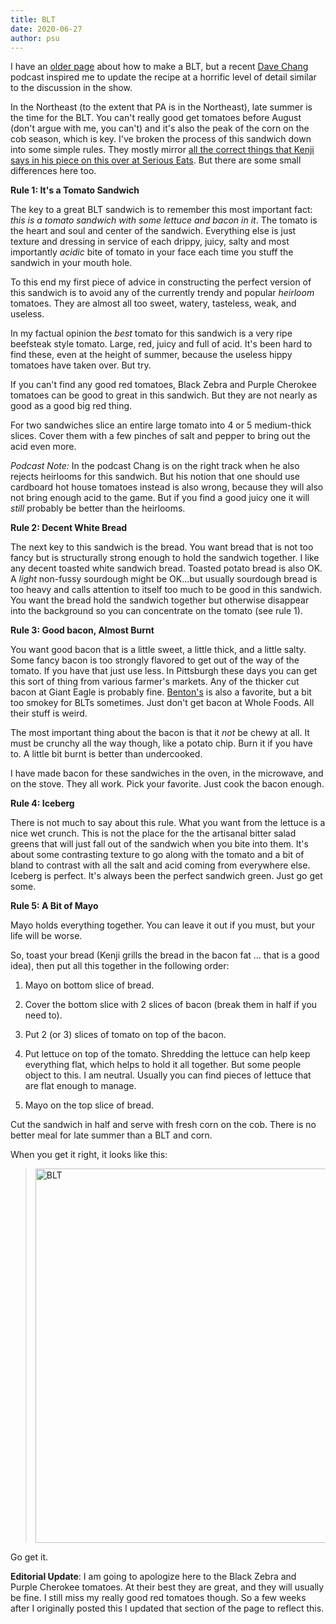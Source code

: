 ```yaml
---
title: BLT
date: 2020-06-27
author: psu
---
```


I have an <a href="http://www.tleaves.com/weblog/archives/000450.html">older page</a> about how to make a BLT, but a recent <a href="https://podcasts.apple.com/us/podcast/the-dave-chang-show/id1375877915?i=1000479564171">Dave Chang</a> podcast inspired me to update the recipe at a horrific level of detail similar to the discussion in the show.

In the Northeast (to the extent that PA is in the Northeast), late summer is the time for the BLT. You can't really good get tomatoes before August (don't argue with me, you can't) and it's also the peak of the corn on the cob season, which is key. I've broken the process of this sandwich down into some simple rules. They mostly mirror <a href="https://www.seriouseats.com/2016/08/blt-manifesto-how-to-make-best-bacon-lettuce-tomato-sandwich.html">all the correct things that Kenji says in his piece on this over at Serious Eats</a>. But there are some small differences here too.

**Rule 1: It's a Tomato Sandwich**

The key to a great BLT sandwich is to remember this most important fact: *this is a tomato sandwich with some lettuce and bacon in it*. The tomato is the heart and soul and center of the sandwich. Everything else is just texture and dressing in service of each drippy, juicy, salty and most importantly *acidic* bite of tomato in your face each time you stuff the sandwich in your mouth hole.

To this end my first piece of advice in constructing the perfect version of this sandwich is to avoid any of the currently trendy and popular *heirloom* tomatoes. They are almost all too sweet, watery, tasteless, weak, and useless.

In my factual opinion the *best* tomato for this sandwich is a very ripe beefsteak style tomato. Large, red, juicy and full of acid. It's been hard to find these, even at the height of summer, because the useless hippy tomatoes have taken over. But try.

If you can't find any good red tomatoes, Black Zebra and Purple Cherokee tomatoes can be good to great in this sandwich. But they are not nearly as good as a good big red thing.

For two sandwiches slice an entire large tomato into 4 or 5 medium-thick slices. Cover them with a few pinches of salt and pepper to bring out the acid even more.

*Podcast Note:* In the podcast Chang is on the right track when he also rejects heirlooms for this sandwich. But his notion that one should use cardboard hot house tomatoes instead is also wrong, because they will also not bring enough acid to the game. But if you find a good juicy one it will *still* probably be better than the heirlooms.

**Rule 2: Decent White Bread**

The next key to this sandwich is the bread. You want bread that is not too fancy but is structurally strong enough to hold the sandwich together. I like any decent toasted white sandwich bread. Toasted potato bread is also OK. A *light* non-fussy sourdough might be OK...but usually sourdough bread is too heavy and calls attention to itself too much to be good in this sandwich. You want the bread hold the sandwich together but otherwise disappear into the background so you can concentrate on the tomato (see rule 1).

**Rule 3: Good bacon, Almost Burnt**

You want good bacon that is a little sweet, a little thick, and a little salty. Some fancy bacon is too strongly flavored to get out of the way of the tomato. If you have that just use less. In Pittsburgh these days you can get this sort of thing from various farmer's markets. Any of the thicker cut bacon at Giant Eagle is probably fine. <a href="http://bentonscountryhams2.com">Benton's</a> is also a favorite, but a bit too smokey for BLTs sometimes. Just don't get bacon at Whole Foods. All their stuff is weird.

The most important thing about the bacon is that it *not* be chewy at all. It must be crunchy all the way though, like a potato chip. Burn it if you have to. A little bit burnt is better than undercooked.

I have made bacon for these sandwiches in the oven, in the microwave, and on the stove. They all work. Pick your favorite. Just cook the bacon enough.

**Rule 4: Iceberg**

There is not much to say about this rule. What you want from the lettuce is a nice wet crunch. This is not the place for the the artisanal bitter salad greens that will just fall out of the sandwich when you bite into them. It's about some contrasting texture to go along with the tomato and a bit of bland to contrast with all the salt and acid coming from everywhere else. Iceberg is perfect. It's always been the perfect sandwich green. Just go get some.

**Rule 5: A Bit of Mayo**

Mayo holds everything together. You can leave it out if you must, but your life will be worse.

So, toast your bread (Kenji grills the bread in the bacon fat ... that is a good idea), then put all this together in the following order: 

1. Mayo on bottom slice of bread.

2. Cover the bottom slice with 2 slices of bacon (break them in half if you need to).

3. Put 2 (or 3) slices of tomato on top of the bacon.

4. Put lettuce on top of the tomato. Shredding the lettuce can help keep everything flat, which helps to hold it all together. But some people object to this. I am neutral. Usually you can find pieces of lettuce that are flat enough to manage.

5. Mayo on the top slice of bread.

Cut the sandwich in half and serve with fresh corn on the cob. There is no better meal for late summer than a BLT and corn.

When you get it right, it looks like this:

> <a data-flickr-embed="true" href="https://www.flickr.com/photos/79904144@N00/43371977895" title="BLT"><img src="https://live.staticflickr.com/1846/43371977895_2daf57f9da_c.jpg" width="800" height="599" alt="BLT"></a>

Go get it.

**Editorial Update**: I am going to apologize here to the Black Zebra and Purple Cherokee tomatoes. At their best they are great, and they will usually be fine. I still miss my really good red tomatoes though. So a few weeks after I originally posted this I updated that section of the page to reflect this.


